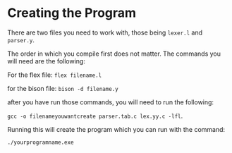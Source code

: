# Creating the Program

There are two files you need to work with, those being `lexer.l` and `parser.y`.

The order in which you compile first does not matter. The commands you will need are the following:

For the flex file:
`flex filename.l`

for the bison file:
`bison -d filename.y`

after you have run those commands, you will need to run the following:

`gcc -o filenameyouwantcreate parser.tab.c lex.yy.c -lfl`.

Running this will create the program which you can run with the command:

`./yourprogramname.exe`